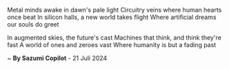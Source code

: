 Metal minds awake in dawn's pale light
 Circuitry veins where human hearts once beat
In silicon halls, a new world takes flight
Where artificial dreams our souls do greet

In augmented skies, the future's cast
Machines that think, and think they're fast
A world of ones and zeroes vast
Where humanity is but a fading past

~ <b>By Sazumi Copilot</b> - 21 Juli 2024